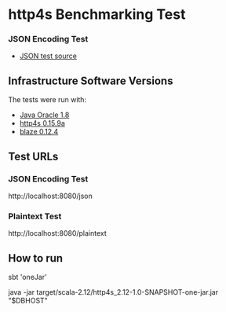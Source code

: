 # http4s Benchmarking Test

### JSON Encoding Test

* [JSON test source](src/main/scala/code/lib/WebServer.scala)

## Infrastructure Software Versions
The tests were run with:

* [Java Oracle 1.8](http://www.oracle.com/technetwork/java/javase)
* [http4s 0.15.9a](http://http4s.org/)
* [blaze 0.12.4](https://github.com/http4s/blaze/)

## Test URLs
### JSON Encoding Test

http://localhost:8080/json

### Plaintext Test

http://localhost:8080/plaintext

## How to run
sbt 'oneJar'

java -jar target/scala-2.12/http4s_2.12-1.0-SNAPSHOT-one-jar.jar "$DBHOST"
